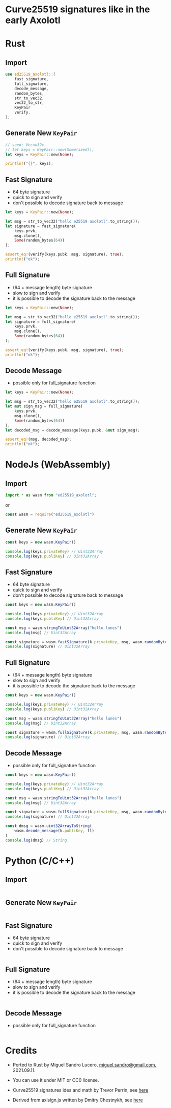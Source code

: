 # Curve25519 signatures like in the early Axolotl


# Rust
## Import
```rs
use ed25519_axolotl::{
    fast_signature,
    full_signature,
    decode_message,
    random_bytes,
    str_to_vec32,
    vec32_to_str,
    KeyPair
    verify,
};
```


## Generate New `KeyPair`
```rs
// seed: Vec<u32>
// let keys = KeyPair::new(Some(seed));
let keys = KeyPair::new(None);

println!("{}", keys);
```


## Fast Signature
- 64 byte signature
- quick to sign and verify
- don't possible to decode signature back to message
```rs
let keys = KeyPair::new(None);

let msg = str_to_vec32("hello e25519 axolotl".to_string());
let signature = fast_signature(
    keys.prvk,
    msg.clone(),
    Some(random_bytes(64))
);

assert_eq!(verify(keys.pubk, msg, signature), true);
println!("ok");
```

## Full Signature
- (64 + message length) byte signature
- slow to sign and verify
- it is possible to decode the signature back to the message
```rs
let keys = KeyPair::new(None);

let msg = str_to_vec32("hello e25519 axolotl".to_string());
let signature = full_signature(
    keys.prvk,
    msg.clone(),
    Some(random_bytes(64))
);

assert_eq!(verify(keys.pubk, msg, signature), true);
println!("ok");
```

## Decode Message
- possible only for full_signature function
```rs
let keys = KeyPair::new(None);

let msg = str_to_vec32("hello e25519 axolotl".to_string());
let mut sign_msg = full_signature(
    keys.prvk,
    msg.clone(),
    Some(random_bytes(64))
);
let decoded_msg = decode_message(keys.pubk, &mut sign_msg);

assert_eq!(msg, decoded_msg);
println!("ok");
```

# NodeJs (WebAssembly)
## Import
```js
import * as wasm from "ed25519_axolotl";
```
or 
```js
const wasm = require("ed25519_axolotl")
```


## Generate New `KeyPair`
```js
const keys = new wasm.KeyPair()

console.log(keys.privateKey) // Uint32Array
console.log(keys.publiKey) // Uint32Array
```


## Fast Signature
- 64 byte signature
- quick to sign and verify
- don't possible to decode signature back to message
```js
const keys = new wasm.KeyPair()

console.log(keys.privateKey) // Uint32Array
console.log(keys.publiKey) // Uint32Array

const msg = wasm.stringToUint32Array("hello lunes")
console.log(msg) // Uint32Array

const signature = wasm.fastSignature(k.privateKey, msg, wasm.randomBytes(64))
console.log(signature) // Uint32Array
```

## Full Signature
- (64 + message length) byte signature
- slow to sign and verify
- it is possible to decode the signature back to the message
```js
const keys = new wasm.KeyPair()

console.log(keys.privateKey) // Uint32Array
console.log(keys.publiKey) // Uint32Array

const msg = wasm.stringToUint32Array("hello lunes")
console.log(msg) // Uint32Array

const signature = wasm.fullSignature(k.privateKey, msg, wasm.randomBytes(64))
console.log(signature) // Uint32Array
```

## Decode Message
- possible only for full_signature function
```js
const keys = new wasm.KeyPair()

console.log(keys.privateKey) // Uint32Array
console.log(keys.publiKey) // Uint32Array

const msg = wasm.stringToUint32Array("hello lunes")
console.log(msg) // Uint32Array

const signature = wasm.fullSignature(k.privateKey, msg, wasm.randomBytes(64))
console.log(signature) // Uint32Array

const dmsg = wasm.uint32ArrayToString(
    wasm.decode_message(k.publiKey, fl)
)
console.log(dmsg) // String
```

# Python (C/C++)
## Import
```js
```


## Generate New `KeyPair`
```js
```


## Fast Signature
- 64 byte signature
- quick to sign and verify
- don't possible to decode signature back to message
```js
```

## Full Signature
- (64 + message length) byte signature
- slow to sign and verify
- it is possible to decode the signature back to the message
```js
```

## Decode Message
- possible only for full_signature function
```js
```


# Credits
- Ported to Rust by Miguel Sandro Lucero, miguel.sandro@gmail.com, 2021.09.11.

- You can use it under MIT or CC0 license.

- Curve25519 signatures idea and math by Trevor Perrin, see [here](https://moderncrypto.org/mail-archive/curves/2014/000205.html)

- Derived from axlsign.js written by Dmitry Chestnykh, see [here](https://github.com/wavesplatform/curve25519-js)
